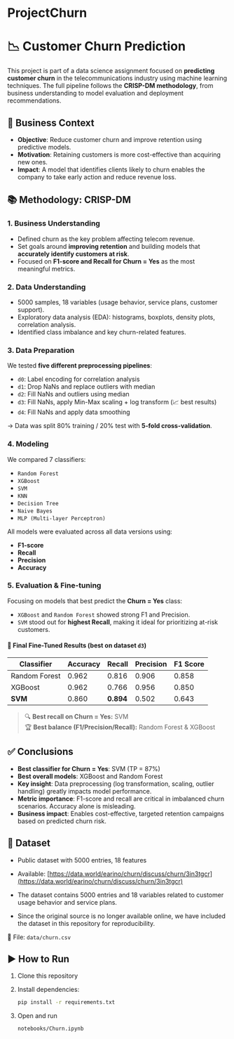 # ProjectChurn
# 📉 Customer Churn Prediction

This project is part of a data science assignment focused on **predicting customer churn** in the telecommunications industry using machine learning techniques. The full pipeline follows the **CRISP-DM methodology**, from business understanding to model evaluation and deployment recommendations.

## 🎯 Business Context

- **Objective**: Reduce customer churn and improve retention using predictive models.
- **Motivation**: Retaining customers is more cost-effective than acquiring new ones.
- **Impact**: A model that identifies clients likely to churn enables the company to take early action and reduce revenue loss.

## 📚 Methodology: CRISP-DM

### 1. Business Understanding

- Defined churn as the key problem affecting telecom revenue.
- Set goals around **improving retention** and building models that **accurately identify customers at risk**.
- Focused on **F1-score and Recall for Churn = Yes** as the most meaningful metrics.

### 2. Data Understanding

- 5000 samples, 18 variables (usage behavior, service plans, customer support).
- Exploratory data analysis (EDA): histograms, boxplots, density plots, correlation analysis.
- Identified class imbalance and key churn-related features.

### 3. Data Preparation

We tested **five different preprocessing pipelines**:

- `d0`: Label encoding for correlation analysis  
- `d1`: Drop NaNs and replace outliers with median  
- `d2`: Fill NaNs and outliers using median  
- `d3`: Fill NaNs, apply Min-Max scaling + log transform (📈 best results)  
- `d4`: Fill NaNs and apply data smoothing  

→ Data was split 80% training / 20% test with **5-fold cross-validation**.

### 4. Modeling

We compared 7 classifiers:

- `Random Forest`
- `XGBoost`
- `SVM`
- `KNN`
- `Decision Tree`
- `Naive Bayes`
- `MLP (Multi-layer Perceptron)`

All models were evaluated across all data versions using:

- **F1-score**
- **Recall**
- **Precision**
- **Accuracy**

### 5. Evaluation & Fine-tuning

Focusing on models that best predict the **Churn = Yes** class:

- `XGBoost` and `Random Forest` showed strong F1 and Precision.
- `SVM` stood out for **highest Recall**, making it ideal for prioritizing at-risk customers.

#### 📌 Final Fine-Tuned Results (best on dataset `d3`)

| Classifier     | Accuracy | Recall | Precision | F1 Score |
|----------------|----------|--------|-----------|----------|
| Random Forest  | 0.962    | 0.816  | 0.906     | 0.858    |
| XGBoost        | 0.962    | 0.766  | 0.956     | 0.850    |
| **SVM**        | 0.860    | **0.894**  | 0.502     | 0.643    |

> 🔍 **Best recall on Churn = Yes:** SVM  
> 🏆 **Best balance (F1/Precision/Recall):** Random Forest & XGBoost

## ✅ Conclusions

- **Best classifier for Churn = Yes**: SVM (TP = 87%)
- **Best overall models**: XGBoost and Random Forest
- **Key insight**: Data preprocessing (log transformation, scaling, outlier handling) greatly impacts model performance.
- **Metric importance**: F1-score and recall are critical in imbalanced churn scenarios. Accuracy alone is misleading.
- **Business impact**: Enables cost-effective, targeted retention campaigns based on predicted churn risk.

## 📁 Dataset

- Public dataset with 5000 entries, 18 features  
- Available: [https://data.world/earino/churn/discuss/churn/3in3tgcr](https://data.world/earino/churn/discuss/churn/3in3tgcr)
  
- The dataset contains 5000 entries and 18 variables related to customer usage behavior and service plans.
- Since the original source is no longer available online, we have included the dataset in this repository for reproducibility.

📌 File: `data/churn.csv`


## ▶️ How to Run

1. Clone this repository
   
3. Install dependencies:
   ```bash
   pip install -r requirements.txt
   ```
4. Open and run
   ```bash
   notebooks/Churn.ipynb
   ```



